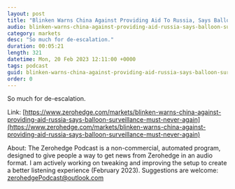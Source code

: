 ```yaml
---
layout: post
title: "Blinken Warns China Against Providing Aid To Russia, Says Balloon Surveillance Must &quot;Never Again Occur&quot; As Beijing Slams &quot;Excessive Use Of Force&quot;, Offers &quot;No Apology&quot;"
audio: blinken-warns-china-against-providing-aid-russia-says-balloon-surveillance-must-never-again-1
category: markets
desc: "So much for de-escalation."
duration: 00:05:21
length: 321
datetime: Mon, 20 Feb 2023 12:11:00 +0000
tags: podcast
guid: blinken-warns-china-against-providing-aid-russia-says-balloon-surveillance-must-never-again-0
order: 0
---
```

So much for de-escalation.

Link: [https://www.zerohedge.com/markets/blinken-warns-china-against-providing-aid-russia-says-balloon-surveillance-must-never-again](https://www.zerohedge.com/markets/blinken-warns-china-against-providing-aid-russia-says-balloon-surveillance-must-never-again)

About: The Zerohedge Podcast is a non-commercial, automated program, designed to give people a way to get news from Zerohedge in an audio format.  I am actively working on tweaking and improving the setup to create a better listening experience (February 2023).  Suggestions are welcome: [zerohedgePodcast@outlook.com](mailto:zerohedgePodcast@outlook.com)